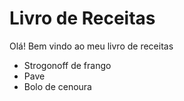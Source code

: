 # Livro de Receitas

Olá! Bem vindo ao meu livro de receitas
 - Strogonoff de frango
 - Pave
 - Bolo de cenoura
